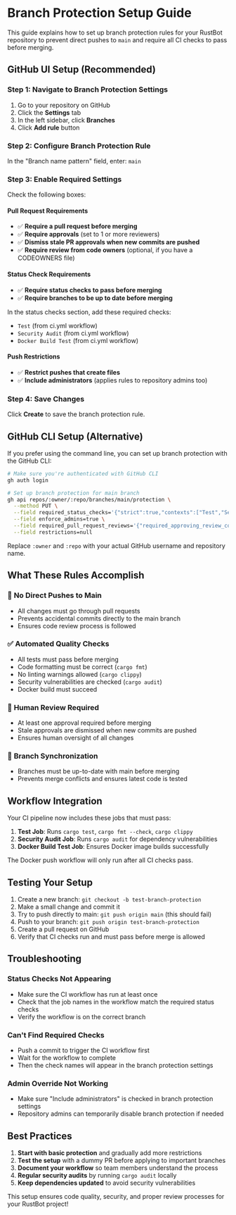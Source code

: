 # Branch Protection Setup Guide

This guide explains how to set up branch protection rules for your RustBot repository to prevent direct pushes to `main` and require all CI checks to pass before merging.

## GitHub UI Setup (Recommended)

### Step 1: Navigate to Branch Protection Settings
1. Go to your repository on GitHub
2. Click the **Settings** tab
3. In the left sidebar, click **Branches**
4. Click **Add rule** button

### Step 2: Configure Branch Protection Rule
In the "Branch name pattern" field, enter: `main`

### Step 3: Enable Required Settings
Check the following boxes:

#### Pull Request Requirements
- ✅ **Require a pull request before merging**
- ✅ **Require approvals** (set to 1 or more reviewers)
- ✅ **Dismiss stale PR approvals when new commits are pushed**
- ✅ **Require review from code owners** (optional, if you have a CODEOWNERS file)

#### Status Check Requirements
- ✅ **Require status checks to pass before merging**
- ✅ **Require branches to be up to date before merging**

In the status checks section, add these required checks:
- `Test` (from ci.yml workflow)
- `Security Audit` (from ci.yml workflow)
- `Docker Build Test` (from ci.yml workflow)

#### Push Restrictions
- ✅ **Restrict pushes that create files**
- ✅ **Include administrators** (applies rules to repository admins too)

### Step 4: Save Changes
Click **Create** to save the branch protection rule.

## GitHub CLI Setup (Alternative)

If you prefer using the command line, you can set up branch protection with the GitHub CLI:

```bash
# Make sure you're authenticated with GitHub CLI
gh auth login

# Set up branch protection for main branch
gh api repos/:owner/:repo/branches/main/protection \
  --method PUT \
  --field required_status_checks='{"strict":true,"contexts":["Test","Security Audit","Docker Build Test"]}' \
  --field enforce_admins=true \
  --field required_pull_request_reviews='{"required_approving_review_count":1,"dismiss_stale_reviews":true}' \
  --field restrictions=null
```

Replace `:owner` and `:repo` with your actual GitHub username and repository name.

## What These Rules Accomplish

### 🚫 **No Direct Pushes to Main**
- All changes must go through pull requests
- Prevents accidental commits directly to the main branch
- Ensures code review process is followed

### ✅ **Automated Quality Checks**
- All tests must pass before merging
- Code formatting must be correct (`cargo fmt`)
- No linting warnings allowed (`cargo clippy`)
- Security vulnerabilities are checked (`cargo audit`)
- Docker build must succeed

### 👥 **Human Review Required**
- At least one approval required before merging
- Stale approvals are dismissed when new commits are pushed
- Ensures human oversight of all changes

### 🔄 **Branch Synchronization**
- Branches must be up-to-date with main before merging
- Prevents merge conflicts and ensures latest code is tested

## Workflow Integration

Your CI pipeline now includes these jobs that must pass:

1. **Test Job**: Runs `cargo test`, `cargo fmt --check`, `cargo clippy`
2. **Security Audit Job**: Runs `cargo audit` for dependency vulnerabilities
3. **Docker Build Test Job**: Ensures Docker image builds successfully

The Docker push workflow will only run after all CI checks pass.

## Testing Your Setup

1. Create a new branch: `git checkout -b test-branch-protection`
2. Make a small change and commit it
3. Try to push directly to main: `git push origin main` (this should fail)
4. Push to your branch: `git push origin test-branch-protection`
5. Create a pull request on GitHub
6. Verify that CI checks run and must pass before merge is allowed

## Troubleshooting

### Status Checks Not Appearing
- Make sure the CI workflow has run at least once
- Check that the job names in the workflow match the required status checks
- Verify the workflow is on the correct branch

### Can't Find Required Checks
- Push a commit to trigger the CI workflow first
- Wait for the workflow to complete
- Then the check names will appear in the branch protection settings

### Admin Override Not Working
- Make sure "Include administrators" is checked in branch protection settings
- Repository admins can temporarily disable branch protection if needed

## Best Practices

1. **Start with basic protection** and gradually add more restrictions
2. **Test the setup** with a dummy PR before applying to important branches
3. **Document your workflow** so team members understand the process
4. **Regular security audits** by running `cargo audit` locally
5. **Keep dependencies updated** to avoid security vulnerabilities

This setup ensures code quality, security, and proper review processes for your RustBot project!